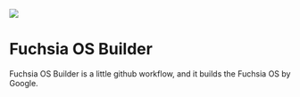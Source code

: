 ![](https://s1.qwant.com/thumbr/0x380/9/7/da8bdf11f9a5bed6518fea1e016088d34da4547606afd8e05832f2084aa913/Fuchsia-OS-logo.png?u=https%3A%2F%2Fwww.cnx-software.com%2Fwp-content%2Fuploads%2F2020%2F12%2FFuchsia-OS-logo.png&q=0&b=1&p=0&a=1)
# Fuchsia OS Builder
Fuchsia OS Builder is a little github workflow, and it builds the Fuchsia OS by Google.
